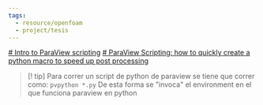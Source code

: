 ```yaml
---
tags:
  - resource/openfoam
  - project/tesis
---
```


[# Intro to ParaView scripting](https://www.youtube.com/watch?v=DK-a4sznT5I)
[# ParaView Scripting: how to quickly create a python macro to speed up post processing](https://www.youtube.com/watch?v=bvnxpLHz6gA)

>[! tip] Para correr un script de python de paraview se tiene que correr como: `pvpython *.py`
>De esta forma se "invoca" el environment en el que funciona paraview en python

